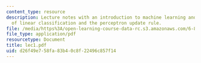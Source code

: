 ```yaml
---
content_type: resource
description: Lecture notes with an introduction to machine learning and discussion
  of linear classification and the perceptron update rule.
file: /media/https%3A/open-learning-course-data-rc.s3.amazonaws.com/6-867-machine-learning-fall-2006/d26f49e758fa83b40c8f22496c857f14_lec1.pdf
file_type: application/pdf
resourcetype: Document
title: lec1.pdf
uid: d26f49e7-58fa-83b4-0c8f-22496c857f14
---
```

